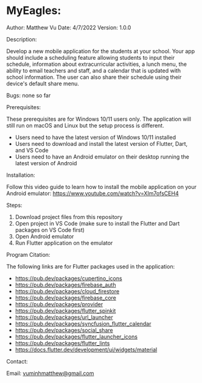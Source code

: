 # MyEagles:
Author: Matthew Vu
Date: 4/7/2022
Version: 1.0.0

Description:

Develop a new mobile application for the students at your school. Your app should include a scheduling feature allowing students to input their schedule, information about extracurricular activities, a lunch menu, the ability to email teachers and staff, and a calendar that is updated with school information. The user can also share their schedule using their device's default share menu.

Bugs: none so far

Prerequisites:

These prerequisites are for Windows 10/11 users only. The application will still run on macOS and Linux
but the setup process is different.

* Users need to have the latest version of Windows 10/11 installed
* Users need to download and install the latest version of Flutter, Dart, and VS Code
* Users need to have an Android emulator on their desktop running the latest version of Android

Installation:

Follow this video guide to learn how to install the mobile application on your Android emulator: https://www.youtube.com/watch?v=XIm7ofsCEH4

Steps:
  1. Download project files from this repository
  2. Open project in VS Code (make sure to install the Flutter and Dart packages on VS Code first)
  3. Open Android emulator
  4. Run Flutter application on the emulator

Program Citation:

The following links are for Flutter packages used in the application:

- https://pub.dev/packages/cupertino_icons
- https://pub.dev/packages/firebase_auth
- https://pub.dev/packages/cloud_firestore
- https://pub.dev/packages/firebase_core
- https://pub.dev/packages/provider
- https://pub.dev/packages/flutter_spinkit
- https://pub.dev/packages/url_launcher
- https://pub.dev/packages/syncfusion_flutter_calendar
- https://pub.dev/packages/social_share
- https://pub.dev/packages/flutter_launcher_icons
- https://pub.dev/packages/flutter_lints
- https://docs.flutter.dev/development/ui/widgets/material

Contact:

Email: vuminhmatthew@gmail.com
